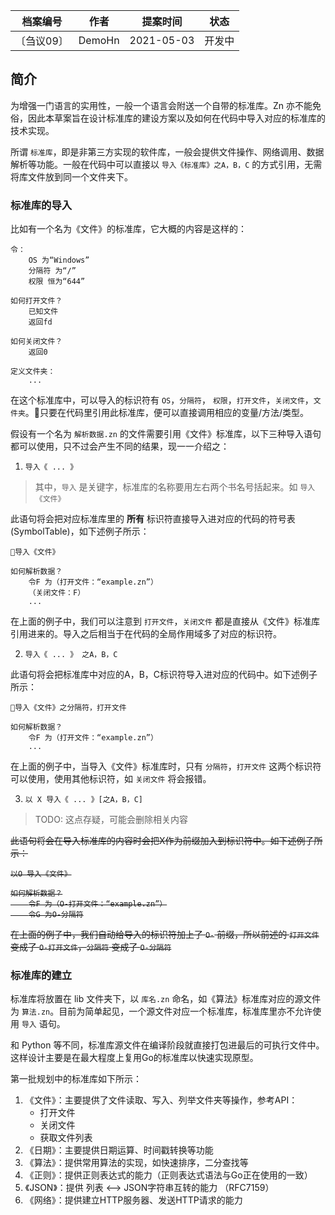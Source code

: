 | 档案编号| 作者| 提案时间 | 状态 |
|:----:|:----:|:----:|:----:|
|〔刍议09〕| DemoHn | 2021-05-03 | 开发中 |

## 简介

为增强一门语言的实用性，一般一个语言会附送一个自带的标准库。Zn 亦不能免俗，因此本草案旨在设计标准库的建设方案以及如何在代码中导入对应的标准库的技术实现。

所谓 `标准库`，即是非第三方实现的软件库，一般会提供文件操作、网络调用、数据解析等功能。一般在代码中可以直接以 `导入《标准库》之A，B，C` 的方式引用，无需将库文件放到同一个文件夹下。

### 标准库的导入

比如有一个名为《文件》的标准库，它大概的内容是这样的：

```zn
令：
    OS 为“Windows”
    分隔符 为“/”
    权限 恒为“644”
    
如何打开文件？
    已知文件
    返回fd

如何关闭文件？
    返回0

定义文件夹：
    ...
```

在这个标准库中，可以导入的标识符有 `OS`，`分隔符`， `权限`，`打开文件`，`关闭文件`，`文件夹`。只要在代码里引用此标准库，便可以直接调用相应的变量/方法/类型。

假设有一个名为 `解析数据.zn` 的文件需要引用《文件》标准库，以下三种导入语句都可以使用，只不过会产生不同的结果，现一一介绍之：

1. `导入《 ... 》` 

> 其中，`导入` 是关键字，标准库的名称要用左右两个书名号括起来。如 `导入《文件》`

此语句将会把对应标准库里的 **所有** 标识符直接导入进对应的代码的符号表(SymbolTable)，如下述例子所示：

```zn
导入《文件》

如何解析数据？
    令F 为（打开文件：“example.zn”）
    （关闭文件：F）
    ...
```

在上面的例子中，我们可以注意到 `打开文件`，`关闭文件` 都是直接从《文件》标准库引用进来的。导入之后相当于在代码的全局作用域多了对应的标识符。

2. `导入《 ... 》 之A，B，C`

此语句将会把标准库中对应的A，B，C标识符导入进对应的代码中。如下述例子所示：

```zn
导入《文件》之分隔符，打开文件

如何解析数据？
    令F 为（打开文件：“example.zn”）    
    ...
```

在上面的例子中，当导入《文件》标准库时，只有 `分隔符`，`打开文件` 这两个标识符可以使用，使用其他标识符，如 `关闭文件` 将会报错。

3. `以 X 导入《 ... 》[之A，B，C]`

> TODO: 这点存疑，可能会删除相关内容

<del>
此语句将会在导入标准库的内容时会把X作为前缀加入到标识符中。如下述例子所示：

```zn
以O 导入《文件》

如何解析数据？
    令F 为（O-打开文件：“example.zn”）
    令G 为O-分隔符
```

在上面的例子中，我们自动给导入的标识符加上了 `O-` 前缀，所以前述的 `打开文件` 变成了 `O-打开文件`，`分隔符` 变成了 `O-分隔符`

</del>

### 标准库的建立

标准库将放置在 lib 文件夹下，以 `库名.zn` 命名，如《算法》标准库对应的源文件为 `算法.zn`。目前为简单起见，一个源文件对应一个标准库，标准库里亦不允许使用 `导入` 语句。

和 Python 等不同，标准库源文件在编译阶段就直接打包进最后的可执行文件中。这样设计主要是在最大程度上复用Go的标准库以快速实现原型。

第一批规划中的标准库如下所示：

  1. 《文件》：主要提供了文件读取、写入、列举文件夹等操作，参考API：
      - 打开文件
      - 关闭文件
      - 获取文件列表      
  2. 《日期》：主要提供日期运算、时间戳转换等功能
  3. 《算法》：提供常用算法的实现，如快速排序，二分查找等
  4. 《正则》：提供正则表达式的能力（正则表达式语法与Go正在使用的一致）
  5. 《JSON》：提供 列表 <--> JSON字符串互转的能力 （RFC7159）
  6. 《网络》：提供建立HTTP服务器、发送HTTP请求的能力